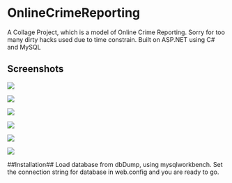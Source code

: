 # OnlineCrimeReporting
A Collage Project, which is a model of Online Crime Reporting. Sorry for too many dirty hacks used due to time constrain. Built on ASP.NET using C# and MySQL
## Screenshots ##
![](https://github.com/vikas-0/OnlineCrimeReporting/raw/master/ScreenShots/Screenshot%20%281%29.png)

![](https://github.com/vikas-0/OnlineCrimeReporting/raw/master/ScreenShots/Screenshot%20%282%29.png)

![](https://github.com/vikas-0/OnlineCrimeReporting/raw/master/ScreenShots/Screenshot%20%283%29.png)

![](https://github.com/vikas-0/OnlineCrimeReporting/raw/master/ScreenShots/Screenshot%20%284%29.png)

![](https://github.com/vikas-0/OnlineCrimeReporting/raw/master/ScreenShots/Screenshot%20%285%29.png)

![](https://github.com/vikas-0/OnlineCrimeReporting/raw/master/ScreenShots/Screenshot%20%286%29.png)

##Installation##
Load database from dbDump, using mysqlworkbench. Set the connection string for database in web.config and you are ready to go.

